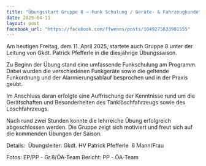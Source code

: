 ```yaml
---
title: "Übungsstart Gruppe 8 – Funk Schulung / Geräte- & Fahrzeugkunde"
date: 2025-04-11
layout: post
facebook_url: "https://facebook.com/ffwenns/posts/1049275633901555"
---
```


Am heutigen Freitag, dem 11. April 2025, startete auch Gruppe 8 unter der Leitung von Gkdt. Patrick Pfefferle in die diesjährige Übungssaison. 

Zu Beginn der Übung stand eine umfassende Funkschulung am Programm. Dabei wurden die verschiedenen Funkgeräte sowie die geltende Funkordnung und der Alarmierungsablauf besprochen und in der Praxis geübt.

Im Anschluss daran erfolgte eine Auffrischung der Kenntnisse rund um die Gerätschaften und Besonderheiten des Tanklöschfahrzeugs sowie des Löschfahrzeugs. 

Nach rund zwei Stunden konnte die lehrreiche Übung erfolgreich abgeschlossen werden. Die Gruppe zeigt sich motiviert und freut sich auf die kommenden Übungen der Saison. 

Details:
️ Übungsleiter: Gkdt. HV Patrick Pfefferle
️ 6 Mann/Frau

 Fotos: EP/PP - Gr.8/ÖA-Team
 Bericht: PP - ÖA-Team